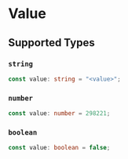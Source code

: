# Value


## Supported Types

### `string`

```typescript
const value: string = "<value>";
```

### `number`

```typescript
const value: number = 298221;
```

### `boolean`

```typescript
const value: boolean = false;
```

